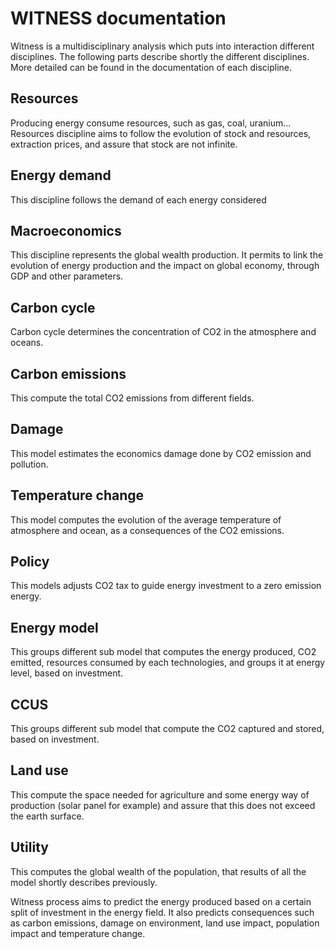 # WITNESS documentation

Witness is a multidisciplinary analysis which puts into interaction different disciplines. The following parts describe shortly the different disciplines. More detailed can be found in the documentation of each discipline.

## Resources
Producing energy consume resources, such as gas, coal, uranium...
Resources discipline aims to follow the evolution of stock and resources, extraction prices, and assure that stock are not infinite.

## Energy demand
This discipline follows the demand of each energy considered

## Macroeconomics
This discipline represents the global wealth production. It permits to link the evolution of energy production and the impact on global economy, through GDP and other parameters.

## Carbon cycle
Carbon cycle determines the concentration of CO2 in the atmosphere and oceans.

## Carbon emissions
This compute the total CO2 emissions from different fields.

## Damage
This model estimates the economics damage done by CO2 emission and pollution.

## Temperature change
This model computes the evolution of the average temperature of atmosphere and ocean, as a consequences of the CO2 emissions.

## Policy
This models adjusts CO2 tax to guide energy investment to a zero emission energy.

## Energy model
This groups different sub model that computes the energy produced, CO2 emitted, resources consumed by each technologies, and groups it at energy level, based on investment.

## CCUS
This groups different sub model that compute the CO2 captured and stored, based on investment. 

## Land use
This compute the space needed for agriculture and some energy way of production (solar panel for example) and assure that this does not exceed the earth surface.

## Utility
This computes the global wealth of the population, that results of all the model shortly describes previously.


Witness process aims to predict the energy produced based on a certain split of investment in the energy field. It also predicts consequences such as carbon emissions, damage on environment, land use impact, population impact and temperature change.